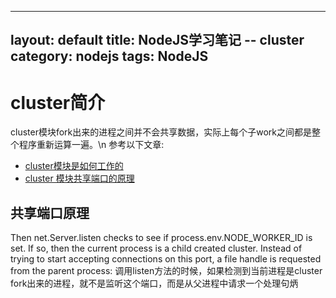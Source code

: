   ---
layout: default
title: NodeJS学习笔记 -- cluster
category: nodejs
tags: 
  NodeJS
---

# cluster简介
cluster模块fork出来的进程之间并不会共享数据，实际上每个子work之间都是整个程序重新运算一遍。\n
参考以下文章: 
+ [cluster模块是如何工作的](http://stackoverflow.com/questions/9830741/how-does-the-cluster-module-work-in-node-js)
+ [cluster 模块共享端口的原理](http://onlinevillage.blogspot.com/2011/11/how-nodejs-multiprocess-load-balancing.html)

## 共享端口原理
Then net.Server.listen checks to see if process.env.NODE_WORKER_ID is set. If so, then the current process is a child created cluster. Instead of trying to start accepting connections on this port, a file handle is requested from the parent process:
调用listen方法的时候，如果检测到当前进程是cluster fork出来的进程，就不是监听这个端口，而是从父进程中请求一个处理句炳


